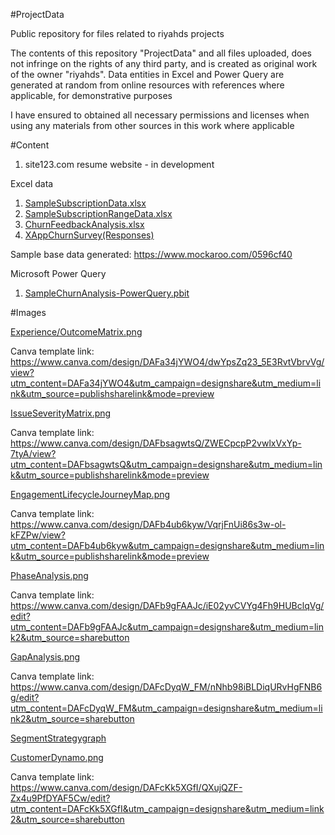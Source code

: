 #ProjectData

Public repository for files related to riyahds projects

The contents of this repository "ProjectData" and all files uploaded, does not infringe on the rights of any third party, and is created as original work of the owner "riyahds". Data entities in Excel and Power Query are generated at random from online resources with references where applicable, for demonstrative purposes

I have ensured to obtained all necessary permissions and licenses when using any materials from other sources in this work where applicable

#Content

1. site123.com resume website - in development

Excel data
1. [SampleSubscriptionData.xlsx](https://github.com/riyahds/ProjectData/blob/main/SampleSubscriptionData.xlsx)
2. [SampleSubscriptionRangeData.xlsx](https://github.com/riyahds/ProjectData/blob/main/SampleSubscriptionRangeData.xlsx)
3. [ChurnFeedbackAnalysis.xlsx](https://github.com/riyahds/ProjectData/blob/main/ChurnFeedbackAnalysis.xlsx)
4. [XAppChurnSurvey(Responses)](https://github.com/riyahds/ProjectData/blob/main/XAppChurnSurvey(Responses).xlsx)

Sample base data generated: https://www.mockaroo.com/0596cf40

Microsoft Power Query
1. [SampleChurnAnalysis-PowerQuery.pbit](https://github.com/riyahds/ProjectData/blob/main/SampleChurnAnalysis-PowerQuery.pbit)

#Images

[Experience/OutcomeMatrix.png](https://github.com/riyahds/ProjectData/blob/main/ExperienceOutcomeMatrix.png)

Canva template link: https://www.canva.com/design/DAFa34jYWO4/dwYpsZq23_5E3RvtVbrvVg/view?utm_content=DAFa34jYWO4&utm_campaign=designshare&utm_medium=link&utm_source=publishsharelink&mode=preview

[IssueSeverityMatrix.png](https://github.com/riyahds/ProjectData/blob/main/IssueSeverityMatrix.png)

Canva template link: https://www.canva.com/design/DAFbsagwtsQ/ZWECpcpP2vwlxVxYp-7tyA/view?utm_content=DAFbsagwtsQ&utm_campaign=designshare&utm_medium=link&utm_source=publishsharelink&mode=preview

[EngagementLifecycleJourneyMap.png](https://github.com/riyahds/ProjectData/blob/main/EngagementLifecycleJourneyMap.png)

Canva template link: https://www.canva.com/design/DAFb4ub6kyw/VqrjFnUi86s3w-ol-kFZPw/view?utm_content=DAFb4ub6kyw&utm_campaign=designshare&utm_medium=link&utm_source=publishsharelink&mode=preview

[PhaseAnalysis.png](https://github.com/riyahds/ProjectData/blob/main/PhaseAnalysis.png)

Canva template link: https://www.canva.com/design/DAFb9gFAAJc/iE02yvCVYg4Fh9HUBclqVg/edit?utm_content=DAFb9gFAAJc&utm_campaign=designshare&utm_medium=link2&utm_source=sharebutton

[GapAnalysis.png](https://github.com/riyahds/ProjectData/blob/main/GAPAnalysis.png)

Canva template link: https://www.canva.com/design/DAFcDyqW_FM/nNhb98iBLDiqURvHgFNB6g/edit?utm_content=DAFcDyqW_FM&utm_campaign=designshare&utm_medium=link2&utm_source=sharebutton

[SegmentStrategygraph](https://www.canva.com/design/DAFcIrxWfqs/H9TS5qdWO-5B2jHhv6DRFg/edit?utm_content=DAFcIrxWfqs&utm_campaign=designshare&utm_medium=link2&utm_source=sharebutton)

[CustomerDynamo.png](https://github.com/riyahds/ProjectData/blob/main/CustomerDynamo.png)

Canva template link: https://www.canva.com/design/DAFcKk5XGfI/QXujQZF-Zx4u9PfDYAF5Cw/edit?utm_content=DAFcKk5XGfI&utm_campaign=designshare&utm_medium=link2&utm_source=sharebutton
